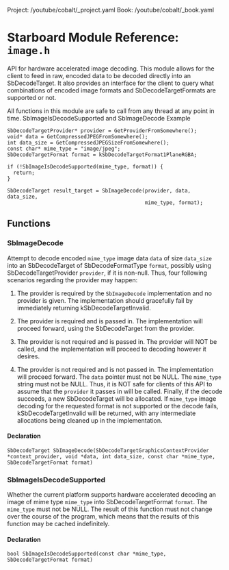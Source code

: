 Project: /youtube/cobalt/_project.yaml
Book: /youtube/cobalt/_book.yaml

# Starboard Module Reference: `image.h`

API for hardware accelerated image decoding. This module allows for the client
to feed in raw, encoded data to be decoded directly into an SbDecodeTarget. It
also provides an interface for the client to query what combinations of encoded
image formats and SbDecodeTargetFormats are supported or not.

All functions in this module are safe to call from any thread at any point in
time.
SbImageIsDecodeSupported and SbImageDecode Example

```
SbDecodeTargetProvider* provider = GetProviderFromSomewhere();
void* data = GetCompressedJPEGFromSomewhere();
int data_size = GetCompressedJPEGSizeFromSomewhere();
const char* mime_type = "image/jpeg";
SbDecodeTargetFormat format = kSbDecodeTargetFormat1PlaneRGBA;

if (!SbImageIsDecodeSupported(mime_type, format)) {
  return;
}

SbDecodeTarget result_target = SbImageDecode(provider, data, data_size,
                                             mime_type, format);

```

## Functions

### SbImageDecode

Attempt to decode encoded `mime_type` image data `data` of size `data_size` into
an SbDecodeTarget of SbDecodeFormatType `format`, possibly using
SbDecodeTargetProvider `provider`, if it is non-null. Thus, four following
scenarios regarding the provider may happen:

1.  The provider is required by the `SbImageDecode` implementation and no
    provider is given. The implementation should gracefully fail by immediately
    returning kSbDecodeTargetInvalid.

1.  The provider is required and is passed in. The implementation will proceed
    forward, using the SbDecodeTarget from the provider.

1.  The provider is not required and is passed in. The provider will NOT be
    called, and the implementation will proceed to decoding however it desires.

1.  The provider is not required and is not passed in. The implementation will
    proceed forward. The `data` pointer must not be NULL. The `mime_type` string
    must not be NULL. Thus, it is NOT safe for clients of this API to assume
    that the `provider` it passes in will be called. Finally, if the decode
    succeeds, a new SbDecodeTarget will be allocated. If `mime_type` image
    decoding for the requested format is not supported or the decode fails,
    kSbDecodeTargetInvalid will be returned, with any intermediate allocations
    being cleaned up in the implementation.

#### Declaration

```
SbDecodeTarget SbImageDecode(SbDecodeTargetGraphicsContextProvider *context_provider, void *data, int data_size, const char *mime_type, SbDecodeTargetFormat format)
```

### SbImageIsDecodeSupported

Whether the current platform supports hardware accelerated decoding an image of
mime type `mime_type` into SbDecodeTargetFormat `format`. The `mime_type` must
not be NULL. The result of this function must not change over the course of the
program, which means that the results of this function may be cached
indefinitely.

#### Declaration

```
bool SbImageIsDecodeSupported(const char *mime_type, SbDecodeTargetFormat format)
```
